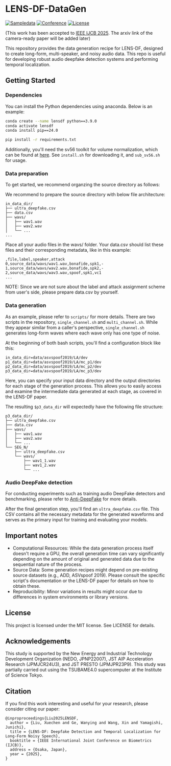 # LENS-DF-DataGen

[![Sampledata](https://img.shields.io/badge/Sample%20data-Zenodo-9cf?logo=zenodo)](https://zenodo.org/records/15948624)
[![Conference](https://img.shields.io/badge/Conference-IJCB%202025-green)](https://ijcb2025.ieee-biometrics.org/)
[![License](https://img.shields.io/badge/License-MIT-lightgrey)](https://zenodo.org/records/15948624/files/LICENSE?download=1)
<!-- [![arXiv](https://img.shields.io/badge/arXiv-2507.08530-b31b1b.svg)](https://arxiv.org/abs/2507.08530) -->

(This work has been accepted to [IEEE IJCB 2025](https://ijcb2025.ieee-biometrics.org). The arxiv link of the camera-ready paper will be added later)

This repository provides the data generation recipe for LENS-DF, designed to create long-form, multi-speaker, and noisy audio data. 
This repo is useful for developing robust audio deepfake detection systems and performing temporal localization.

## Getting Started

### Dependencies
You can install the Python dependencies using anaconda. Below is an example:
```bash
conda create --name lensdf python==3.9.0
conda activate lensdf
conda install pip==24.0

pip install -r requirements.txt
```
Additionally, you'll need the sv56 toolkit for volume normalization,
which can be found at [here](https://github.com/nii-yamagishilab/SSL-SAS/tree/38218718e512468dd623e944ea8a50c1f8400625/scripts). 
See `install.sh` for downloading it, and `sub_sv56.sh` for usage.


### Data preparation
To get started, we recommend organzing the source directory as follows:

We recommend to prepare the source directory with below file architecture:
```
in_data_dir/
├── ultra_deepfake.csv
├── data.csv
├── wavs/
│   ├── wav1.wav
│   ├── wav2.wav
│   └── ...
...
```
Place all your audio files in the wavs/ folder. 
Your data.csv should list these files and their corresponding metadata, like in this example:
```
,file,label,speaker,attack
0,source_data/wavs/wav1.wav,bonafide,spk1,-
1,source_data/wavs/wav2.wav,bonafide,spk2,-
2,source_data/wavs/wav3.wav,spoof,spk1,vc1
...
```
NOTE: Since we are not sure about the label and attack assignment scheme from user's side, please prepare data.csv by yourself.

### Data generation
As an example, please refer to `scripts/` for more details.
There are two scripts in the repository, `single_channel.sh` and `multi_channel.sh`.
While they appear similar from a caller's perspective, `single_channel.sh` generates long-form waves where each wave only has one type of noise.

At the beginning of both bash scripts, you'll find a configuration block like this:
```
in_data_dir=data/asvspoof2019/LA/dev
p1_data_dir=data/asvspoof2019/LA/mc_p1/dev
p2_data_dir=data/asvspoof2019/LA/mc_p2/dev
p3_data_dir=data/asvspoof2019/LA/mc_p3/dev
```
Here, you can specify your input data directory and the output directories for each stage of the generation process. 
This allows you to easily access and examine the intermediate data generated at each stage, as covered in the LENS-DF paper.

The resulting `$p3_data_dir` will expectedly have the following file structure:
```
p3_data_dir/
├── ultra_deepfake.csv
├── data.csv
├── wavs/
│   ├── wav1.wav
│   ├── wav2.wav
│   └── ...
└── SEG_N/
    ├── ultra_deepfake.csv
    └── wavs/
        ├── wav1_1.wav
        ├── wav1_2.wav
        └── ...
```

### Audio DeepFake detection
For conducting experiments such as training audio DeepFake detectors and benchmarking, please refer to [Anti-DeepFake](https://github.com/nii-yamagishilab/AntiDeepfake) for more details. 

After the final generation step, you'll find an `ultra_deepfake.csv` file. 
This CSV contains all the necessary metadata for the generated waveforms and serves as the primary input for training and evaluating your models.


## Important notes
- Computational Resources: While the data generation process itself doesn't require a GPU, the overall generation time can vary significantly depending on the amount of original and generated data due to the sequential nature of the process.
- Source Data: Some generation recipes might depend on pre-existing source datasets (e.g., ADD, ASVspoof 2019). Please consult the specific script's documentation or the LENS-DF paper for details on how to obtain these.
- Reproducibility: Minor variations in results might occur due to differences in system environments or library versions.

## License
This project is licensed under the MIT license. See LICENSE for details.

## Acknowledgements
This study is supported by the New Energy and Industrial Technology Development Organization (NEDO, JPNP22007), JST AIP Acceleration Research (JPMJCR24U3), and JST PRESTO (JPMJPR23P9). This study was partially carried out using the TSUBAME4.0 supercomputer at the Institute of Science Tokyo.

## Citation
If you find this work interesting and useful for your research, please consider citing our paper:
```
@inproproceedings{Liu2025LENSDF,
  author = {Liu, Xuechen and Ge, Wanying and Wang, Xin and Yamagishi, Junichi},
  title = {LENS-DF: Deepfake Detection and Temporal Localization for Long-Form Noisy Speech},
  booktitle = {IEEE International Joint Conference on Biometrics (IJCB)},
  address = {Osaka, Japan},
  year = {2025},
}
```